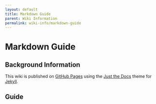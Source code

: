 ```yaml
---
layout: default
title: Markdown Guide
parent: Wiki Information
permalink: wiki-info/markdown-guide
---
```


# Markdown Guide

## Background Information

This wiki is published on [GitHub Pages](https://pages.github.com/) using the [Just the Docs](https://just-the-docs.com/) theme for [Jekyll](https://jekyllrb.com/).

## Guide

